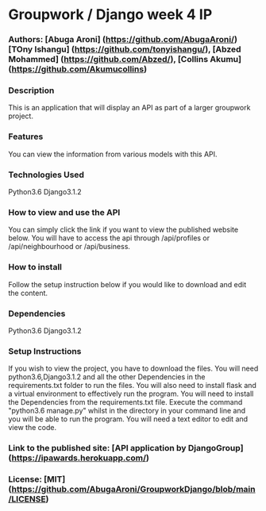 # Groupwork / Django week 4 IP

### Authors: [Abuga Aroni] (https://github.com/AbugaAroni/) [TOny Ishangu] (https://github.com/tonyishangu/), [Abzed Mohammed] (https://github.com/Abzed/), [Collins Akumu] (https://github.com/Akumucollins)

### Description
This is an application that will display an API as part of a larger groupwork project.

### Features
You can view the information from various models with this API.

### Technologies Used
Python3.6
Django3.1.2

### How to view and use the API
You can simply click the link if you want to view the published website below. You will have to access the api through /api/profiles or /api/neighbourhood or /api/business.

### How to install
Follow the setup instruction below if you would like to download and edit the content.

### Dependencies
Python3.6
Django3.1.2

### Setup Instructions
If you wish to view the project, you have to download the files. You will need python3.6,Django3.1.2 and all the other Dependencies in the requirements.txt folder  to run the files.
You will also need to install flask and a virtual environment to effectively run the program.
You will need to install the Dependencies from the requirements.txt file.
Execute the command "python3.6 manage.py" whilst in the directory in your command line and you will be able to run the program.
You will need a text editor to edit and view the code.

### Link to the published site: [API application by DjangoGroup] (https://ipawards.herokuapp.com/)

### License: [MIT] (https://github.com/AbugaAroni/GroupworkDjango/blob/main/LICENSE)
